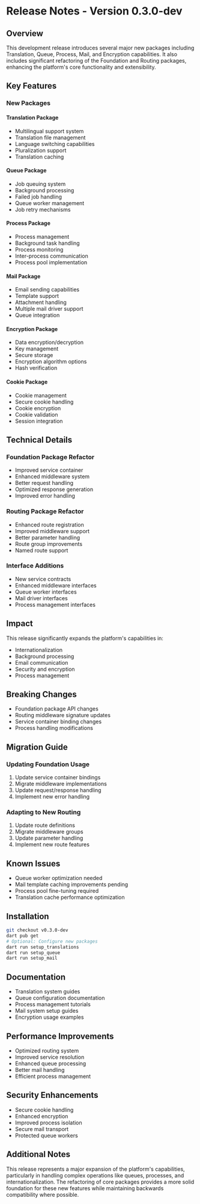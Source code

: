 # Release Notes - Version 0.3.0-dev

## Overview
This development release introduces several major new packages including Translation, Queue, Process, Mail, and Encryption capabilities. It also includes significant refactoring of the Foundation and Routing packages, enhancing the platform's core functionality and extensibility.

## Key Features
### New Packages
#### Translation Package
- Multilingual support system
- Translation file management
- Language switching capabilities
- Pluralization support
- Translation caching

#### Queue Package
- Job queuing system
- Background processing
- Failed job handling
- Queue worker management
- Job retry mechanisms

#### Process Package
- Process management
- Background task handling
- Process monitoring
- Inter-process communication
- Process pool implementation

#### Mail Package
- Email sending capabilities
- Template support
- Attachment handling
- Multiple mail driver support
- Queue integration

#### Encryption Package
- Data encryption/decryption
- Key management
- Secure storage
- Encryption algorithm options
- Hash verification

#### Cookie Package
- Cookie management
- Secure cookie handling
- Cookie encryption
- Cookie validation
- Session integration

## Technical Details
### Foundation Package Refactor
- Improved service container
- Enhanced middleware system
- Better request handling
- Optimized response generation
- Improved error handling

### Routing Package Refactor
- Enhanced route registration
- Improved middleware support
- Better parameter handling
- Route group improvements
- Named route support

### Interface Additions
- New service contracts
- Enhanced middleware interfaces
- Queue worker interfaces
- Mail driver interfaces
- Process management interfaces

## Impact
This release significantly expands the platform's capabilities in:
- Internationalization
- Background processing
- Email communication
- Security and encryption
- Process management

## Breaking Changes
- Foundation package API changes
- Routing middleware signature updates
- Service container binding changes
- Process handling modifications

## Migration Guide
### Updating Foundation Usage
1. Update service container bindings
2. Migrate middleware implementations
3. Update request/response handling
4. Implement new error handling

### Adapting to New Routing
1. Update route definitions
2. Migrate middleware groups
3. Update parameter handling
4. Implement new route features

## Known Issues
- Queue worker optimization needed
- Mail template caching improvements pending
- Process pool fine-tuning required
- Translation cache performance optimization

## Installation
```bash
git checkout v0.3.0-dev
dart pub get
# Optional: Configure new packages
dart run setup_translations
dart run setup_queue
dart run setup_mail
```

## Documentation
- Translation system guides
- Queue configuration documentation
- Process management tutorials
- Mail system setup guides
- Encryption usage examples

## Performance Improvements
- Optimized routing system
- Improved service resolution
- Enhanced queue processing
- Better mail handling
- Efficient process management

## Security Enhancements
- Secure cookie handling
- Enhanced encryption
- Improved process isolation
- Secure mail transport
- Protected queue workers

## Additional Notes
This release represents a major expansion of the platform's capabilities, particularly in handling complex operations like queues, processes, and internationalization. The refactoring of core packages provides a more solid foundation for these new features while maintaining backwards compatibility where possible.
